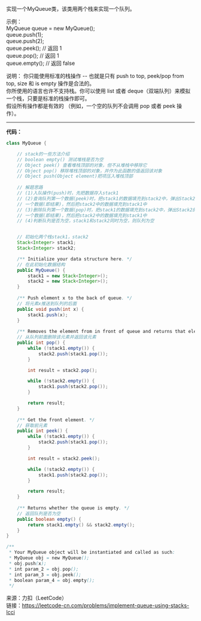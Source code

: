 实现一个MyQueue类，该类用两个栈来实现一个队列。  

示例：  
MyQueue queue = new MyQueue();  
queue.push(1);  
queue.push(2);  
queue.peek();  // 返回 1  
queue.pop();   // 返回 1  
queue.empty(); // 返回 false  

说明：
你只能使用标准的栈操作 -- 也就是只有 push to top, peek/pop from top, size 和 is empty 操作是合法的。  
你所使用的语言也许不支持栈。你可以使用 list 或者 deque（双端队列）来模拟一个栈，只要是标准的栈操作即可。  
假设所有操作都是有效的 （例如，一个空的队列不会调用 pop 或者 peek 操作）。

***

**代码：**
```java
class MyQueue {

    // stack的一些方法介绍
    // boolean empty() 测试堆栈是否为空
    // Object peek() 查看堆栈顶部的对象，但不从堆栈中移除它
    // Object pop() 移除堆栈顶部的对象，并作为此函数的值返回该对象
    // Object push(Object element)把项压入堆栈顶部
    
    // 解题思路
    // (1)入队操作(push)时，先把数据存入stack1
    // (2)查询队列第一个数据(peek)时，把stack1的数据填充到stack2中，弹出Stack2的第
    // 一个数据(即结果)，然后把stack2中的数据填充到stack1中
    // (3)删除队列第一个数据(pop)时，把stack1的数据填充到stack2中，弹出Stack2的第
    // 一个数据(即结果)，然后把stack2中的数据填充到stack1中
    // (4)判断队列是否为空，stack1和stack2同时为空，则队列为空


    // 初始化两个栈stack1，stack2
    Stack<Integer> stack1;
    Stack<Integer> stack2;

    /** Initialize your data structure here. */
    // 在此初始化数据结构
    public MyQueue() {
        stack1 = new Stack<Integer>();
        stack2 = new Stack<Integer>();
    }
    
    /** Push element x to the back of queue. */
    // 将元素x推送到队列的后面
    public void push(int x) {
        stack1.push(x);
    }
    
    /** Removes the element from in front of queue and returns that element. */
    // 从队列前面删除该元素并返回该元素
    public int pop() {
        while (!stack1.empty()) {
            stack2.push(stack1.pop());
        }

        int result = stack2.pop();

        while (!stack2.empty()) {
            stack1.push(stack2.pop());
        }

        return result;
    }
    
    /** Get the front element. */
    // 获取前元素
    public int peek() {
        while (!stack1.empty()) {
            stack2.push(stack1.pop());
        }

        int result = stack2.peek();

        while (!stack2.empty()) {
            stack1.push(stack2.pop());
        }

        return result;
    }
    
    /** Returns whether the queue is empty. */
    // 返回队列是否为空
    public boolean empty() {
        return stack1.empty() && stack2.empty();
    }
}

/**
 * Your MyQueue object will be instantiated and called as such:
 * MyQueue obj = new MyQueue();
 * obj.push(x);
 * int param_2 = obj.pop();
 * int param_3 = obj.peek();
 * boolean param_4 = obj.empty();
 */
 ```

来源：力扣（LeetCode）                        
链接：https://leetcode-cn.com/problems/implement-queue-using-stacks-lcci
